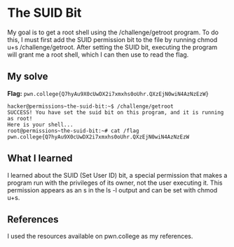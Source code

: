 # The SUID Bit

My goal is to get a root shell using the /challenge/getroot program. To do this, I must first add the SUID permission bit to the file by running chmod u+s /challenge/getroot. 
After setting the SUID bit, executing the program will grant me a root shell, which I can then use to read the flag.

## My solve
**Flag:** `pwn.college{Q7hyAu9X0cUwDX2i7xmxhs0oUhr.QXzEjN0wiN4AzNzEzW}`

```hacker@permissions~the-suid-bit:~$ chmod u+s /challenge/getroot
hacker@permissions~the-suid-bit:~$ /challenge/getroot
SUCCESS! You have set the suid bit on this program, and it is running as root! 
Here is your shell...
root@permissions~the-suid-bit:~# cat /flag
pwn.college{Q7hyAu9X0cUwDX2i7xmxhs0oUhr.QXzEjN0wiN4AzNzEzW
```

## What I learned
I learned about the SUID (Set User ID) bit, a special permission that makes a program run with the privileges of its owner, not the user executing it. 
This permission appears as an s in the ls -l output and can be set with chmod u+s. 


## References 
I used the resources available on pwn.college as my references.
